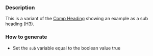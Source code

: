 ### Description
This is a variant of the [Comp Heading](./?p=atoms-comp-heading) showing an example as a sub heading (H3).

### How to generate
* Set the `sub` variable equal to the boolean value true
